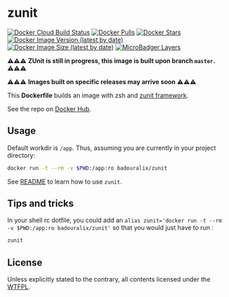 # zunit

[![Docker Cloud Build Status](https://img.shields.io/docker/cloud/build/badouralix/zunit?label=build&logo=docker&logoColor=white)](https://hub.docker.com/r/badouralix/zunit)
[![Docker Pulls](https://img.shields.io/docker/pulls/badouralix/zunit?label=pulls&logo=docker&logoColor=white)](https://hub.docker.com/r/badouralix/zunit)
[![Docker Stars](https://img.shields.io/docker/stars/badouralix/zunit?label=stars&logo=docker&logoColor=white)](https://hub.docker.com/r/badouralix/zunit)
[![Docker Image Version (latest by date)](https://img.shields.io/docker/v/badouralix/zunit?logo=docker&logoColor=white)](https://hub.docker.com/r/badouralix/zunit)
[![Docker Image Size (latest by date)](https://img.shields.io/docker/image-size/badouralix/zunit?label=size&logo=docker&logoColor=white)](https://hub.docker.com/r/badouralix/zunit)
[![MicroBadger Layers](https://img.shields.io/microbadger/layers/badouralix/zunit?logo=docker&logoColor=white)](https://microbadger.com/images/badouralix/zunit)

⚠️⚠️⚠️  **ZUnit is still in progress, this image is built upon branch `master`.** ⚠️⚠️⚠️

⚠️⚠️⚠️            **Images built on specific releases may arrive soon**           ⚠️⚠️⚠️

This **Dockerfile** builds an image with zsh and [zunit framework](https://github.com/molovo/zunit).

See the repo on [Docker Hub](https://hub.docker.com/r/badouralix/zunit/).

## Usage

Default workdir is `/app`.
Thus, assuming you are currently in your project directory:

```bash
docker run -t --rm -v $PWD:/app:ro badouralix/zunit
```

See [README](https://github.com/molovo/zunit/blob/master/README.md) to learn how to use `zunit`.

## Tips and tricks

In your shell rc dotfile, you could add an `alias zunit='docker run -t --rm -v $PWD:/app:ro badouralix/zunit'`
so that you would just have to run :

```bash
zunit
```

## License

Unless explicitly stated to the contrary, all contents licensed under the [WTFPL](https://github.com/badouralix/dockerfiles/blob/master/LICENSE).
